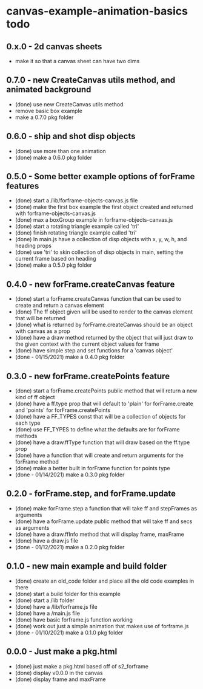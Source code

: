 # canvas-example-animation-basics todo

## 0.x.0 - 2d canvas sheets
* make it so that a canvas sheet can have two dims

## 0.7.0 - new CreateCanvas utils method, and animated background
* (done) use new CreateCanvas utils method
* remove basic box example
* make a 0.7.0 pkg folder

## 0.6.0 - ship and shot disp objects
* (done) use more than one animation
* (done) make a 0.6.0 pkg folder

## 0.5.0 - Some better example options of forFrame features
* (done) start a /lib/forframe-objects-canvas.js file
* (done) make the first box example the first object created and returned with forframe-objects-canvas.js
* (done) max a boxGroup example in forframe-objects-canvas.js
* (done) start a rotating triangle example called 'tri'
* (done) finish rotating triangle example called 'tri'
* (done) In main.js have a collection of disp objects with x, y, w, h, and heading props
* (done) use 'tri' to skin collection of disp objects in main, setting the current frame based on heading
* (done) make a 0.5.0 pkg folder

## 0.4.0 - new forFrame.createCanvas feature
* (done) start a forFrame.createCanvas function that can be used to create and return a canvas element
* (done) The ff object given will be used to render to the canvas element that will be returned
* (done) what is returned by forFrame.createCanvas should be an object with canvas as a prop
* (done) have a draw method returned by the object that will just draw to the given context with the current object values for frame
* (done) have simple step and set functions for a 'canvas object'
* (done - 01/15/2021) make a 0.4.0 pkg folder

## 0.3.0 - new forFrame.createPoints feature
* (done) start a forFrame.createPoints public method that will return a new kind of ff object
* (done) have a ff.type prop that will default to 'plain' for forFrame.create and 'points' for forFrame.createPoints
* (done) have a FF_TYPES const that will be a collection of objects for each type
* (done) use FF_TYPES to define what the defaults are for forFrame methods
* (done) have a draw.ffType function that will draw based on the ff.type prop
* (done) have a function that will create and return arguments for the forFrame method
* (done) make a better built in forFrame function for points type
* (done - 01/14/2021) make a 0.3.0 pkg folder

## 0.2.0 - forFrame.step, and forFrame.update
* (done) make forFrame.step a function that will take ff and stepFrames as arguments
* (done) have a forFrame.update public method that will take ff and secs as arguments
* (done) have a draw.ffInfo method that will display frame, maxFrame
* (done) have a draw.js file
* (done - 01/12/2021) make a 0.2.0 pkg folder

## 0.1.0 - new main example and build folder
* (done) create an old_code folder and place all the old code examples in there
* (done) start a build folder for this example
* (done) start a /lib folder
* (done) have a /lib/forframe.js file
* (done) have a /main.js file
* (done) have basic forframe.js function working
* (done) work out just a simple animation that makes use of forframe.js
* (done - 01/10/2021) make a 0.1.0 pkg folder

## 0.0.0 - Just make a pkg.html
* (done) just make a pkg.html based off of s2_forframe
* (done) display v0.0.0 in the canvas
* (done) display frame and maxFrame
